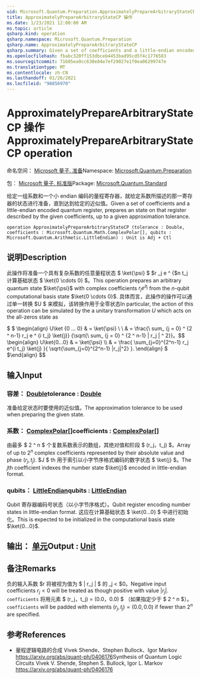 ```yaml
---
uid: Microsoft.Quantum.Preparation.ApproximatelyPrepareArbitraryStateCP
title: ApproximatelyPrepareArbitraryStateCP 操作
ms.date: 1/23/2021 12:00:00 AM
ms.topic: article
qsharp.kind: operation
qsharp.namespace: Microsoft.Quantum.Preparation
qsharp.name: ApproximatelyPrepareArbitraryStateCP
qsharp.summary: Given a set of coefficients and a little-endian encoded quantum register, prepares an state on that register described by the given coefficients, up to a given approximation tolerance.
ms.openlocfilehash: fbabc320ff153dbceb4453bad95cd5f4c1776583
ms.sourcegitcommit: 71605ea9cc630e84e7ef29027e1f0ea06299747e
ms.translationtype: MT
ms.contentlocale: zh-CN
ms.lasthandoff: 01/26/2021
ms.locfileid: "98856970"
---
```

# <a name="approximatelypreparearbitrarystatecp-operation"></a><span data-ttu-id="18bab-102">ApproximatelyPrepareArbitraryStateCP 操作</span><span class="sxs-lookup"><span data-stu-id="18bab-102">ApproximatelyPrepareArbitraryStateCP operation</span></span>

<span data-ttu-id="18bab-103">命名空间： [Microsoft 量子. 准备](xref:Microsoft.Quantum.Preparation)</span><span class="sxs-lookup"><span data-stu-id="18bab-103">Namespace: [Microsoft.Quantum.Preparation](xref:Microsoft.Quantum.Preparation)</span></span>

<span data-ttu-id="18bab-104">包： [Microsoft 量子. 标准版](https://nuget.org/packages/Microsoft.Quantum.Standard)</span><span class="sxs-lookup"><span data-stu-id="18bab-104">Package: [Microsoft.Quantum.Standard](https://nuget.org/packages/Microsoft.Quantum.Standard)</span></span>


<span data-ttu-id="18bab-105">给定一组系数和一个小 endian 编码的量程寄存器，就给定系数所描述的那一寄存器的状态进行准备，直到达到给定的近似值。</span><span class="sxs-lookup"><span data-stu-id="18bab-105">Given a set of coefficients and a little-endian encoded quantum register, prepares an state on that register described by the given coefficients, up to a given approximation tolerance.</span></span>

```qsharp
operation ApproximatelyPrepareArbitraryStateCP (tolerance : Double, coefficients : Microsoft.Quantum.Math.ComplexPolar[], qubits : Microsoft.Quantum.Arithmetic.LittleEndian) : Unit is Adj + Ctl
```


## <a name="description"></a><span data-ttu-id="18bab-106">说明</span><span class="sxs-lookup"><span data-stu-id="18bab-106">Description</span></span>

<span data-ttu-id="18bab-107">此操作将准备一个具有复杂系数的任意量程状态 $ \ket{\psi} $ $r _j e ^ {$n t_j 计算基础状态 $ \ket{0 \cdots 0} $。</span><span class="sxs-lookup"><span data-stu-id="18bab-107">This operation prepares an arbitrary quantum state $\ket{\psi}$ with complex coefficients $r_j e^{i t_j}$ from the $n$-qubit computational basis state $\ket{0 \cdots 0}$.</span></span>
<span data-ttu-id="18bab-108">具体而言，此操作的操作可以通过单一转换 $U $ 来模拟，该转换作用于全零状态</span><span class="sxs-lookup"><span data-stu-id="18bab-108">In particular, the action of this operation can be simulated by the a unitary transformation $U$ which acts on the all-zeros state as</span></span>

<span data-ttu-id="18bab-109">$ $ \begin{align} U\ket {0 ... 0} & = \ket{\psi} \\ \\ & = \frac{\ sum_ {j = 0} ^ {2 ^ n-1} r_j e ^ {i t_j} \ket{j}} {\sqrt{\ sum_ {j = 0} ^ {2 ^ n-1} | r_j | ^ 2}}。</span><span class="sxs-lookup"><span data-stu-id="18bab-109">$$ \begin{align} U\ket{0...0} & = \ket{\psi} \\\\ & = \frac{ \sum_{j=0}^{2^n-1} r_j e^{i t_j} \ket{j} }{ \sqrt{\sum_{j=0}^{2^n-1} |r_j|^2} }.</span></span>
<span data-ttu-id="18bab-110">\end{align} $ $</span><span class="sxs-lookup"><span data-stu-id="18bab-110">\end{align} $$</span></span>

## <a name="input"></a><span data-ttu-id="18bab-111">输入</span><span class="sxs-lookup"><span data-stu-id="18bab-111">Input</span></span>

### <a name="tolerance--double"></a><span data-ttu-id="18bab-112">容差： [Double](xref:microsoft.quantum.lang-ref.double)</span><span class="sxs-lookup"><span data-stu-id="18bab-112">tolerance : [Double](xref:microsoft.quantum.lang-ref.double)</span></span>

<span data-ttu-id="18bab-113">准备给定状态时要使用的近似值。</span><span class="sxs-lookup"><span data-stu-id="18bab-113">The approximation tolerance to be used when preparing the given state.</span></span>


### <a name="coefficients--complexpolar"></a><span data-ttu-id="18bab-114">系数： [ComplexPolar](xref:Microsoft.Quantum.Math.ComplexPolar)[]</span><span class="sxs-lookup"><span data-stu-id="18bab-114">coefficients : [ComplexPolar](xref:Microsoft.Quantum.Math.ComplexPolar)[]</span></span>

<span data-ttu-id="18bab-115">由最多 $ 2 ^ n $ 个复数系数表示的数组，其绝对值和阶段 $ (r_j，t_j) $。</span><span class="sxs-lookup"><span data-stu-id="18bab-115">Array of up to $2^n$ complex coefficients represented by their absolute value and phase $(r_j, t_j)$.</span></span> <span data-ttu-id="18bab-116">$J $ th 用于索引以小字节序格式编码的数字状态 $ \ket{j} $。</span><span class="sxs-lookup"><span data-stu-id="18bab-116">The $j$th coefficient indexes the number state $\ket{j}$ encoded in little-endian format.</span></span>


### <a name="qubits--littleendian"></a><span data-ttu-id="18bab-117">qubits： [LittleEndian](xref:Microsoft.Quantum.Arithmetic.LittleEndian)</span><span class="sxs-lookup"><span data-stu-id="18bab-117">qubits : [LittleEndian](xref:Microsoft.Quantum.Arithmetic.LittleEndian)</span></span>

<span data-ttu-id="18bab-118">Qubit 寄存器编码号状态（以小字节序格式）。</span><span class="sxs-lookup"><span data-stu-id="18bab-118">Qubit register encoding number states in little-endian format.</span></span> <span data-ttu-id="18bab-119">这应在计算基础状态 $ \ket{0...0} $ 中进行初始化。</span><span class="sxs-lookup"><span data-stu-id="18bab-119">This is expected to be initialized in the computational basis state $\ket{0...0}$.</span></span>



## <a name="output--unit"></a><span data-ttu-id="18bab-120">输出： [单元](xref:microsoft.quantum.lang-ref.unit)</span><span class="sxs-lookup"><span data-stu-id="18bab-120">Output : [Unit](xref:microsoft.quantum.lang-ref.unit)</span></span>



## <a name="remarks"></a><span data-ttu-id="18bab-121">备注</span><span class="sxs-lookup"><span data-stu-id="18bab-121">Remarks</span></span>

<span data-ttu-id="18bab-122">负的输入系数 $r 将被视为值为 $ | r_j | $ 的 _j < $0。</span><span class="sxs-lookup"><span data-stu-id="18bab-122">Negative input coefficients $r_j < 0$ will be treated as though positive with value $|r_j|$.</span></span> <span data-ttu-id="18bab-123">`coefficients` 将用元素 $ (r_j，t_j) = (0.0，0.0) $ （如果指定少于 $ 2 ^ n $）。</span><span class="sxs-lookup"><span data-stu-id="18bab-123">`coefficients` will be padded with elements $(r_j, t_j) = (0.0, 0.0)$ if fewer than $2^n$ are specified.</span></span>

## <a name="references"></a><span data-ttu-id="18bab-124">参考</span><span class="sxs-lookup"><span data-stu-id="18bab-124">References</span></span>

- <span data-ttu-id="18bab-125">量程逻辑电路的合成 Vivek Shende、Stephen Bullock、Igor Markov https://arxiv.org/abs/quant-ph/0406176</span><span class="sxs-lookup"><span data-stu-id="18bab-125">Synthesis of Quantum Logic Circuits Vivek V. Shende, Stephen S. Bullock, Igor L. Markov https://arxiv.org/abs/quant-ph/0406176</span></span>